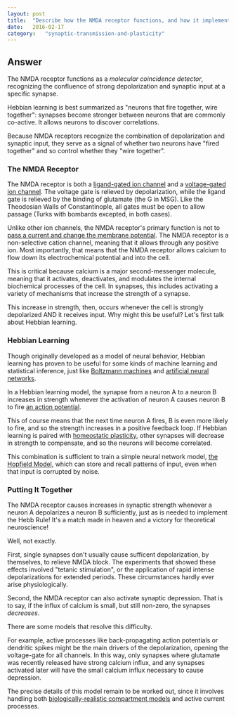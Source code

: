 ```yaml
---
layout: post
title:	"Describe how the NMDA receptor functions, and how it implements the Hebbian model of learning at the synaptic level."
date:	2016-02-17
category:	"synaptic-transmission-and-plasticity"
---
```

## Answer

The NMDA receptor functions as a
*molecular coincidence detector*,
recognizing the confluence of strong depolarization
and synaptic input at a specific synapse.

Hebbian learning is best summarized as
"neurons that fire together, wire together":
synapses become stronger between neurons
that are commonly co-active.
It allows neurons to discover correlations.

Because NMDA receptors recognize the combination
of depolarization and synaptic input,
they serve as a signal of whether two neurons
have "fired together"
and so control whether they "wire together".

### The NMDA Receptor

The NMDA receptor is both a
[ligand-gated ion channel]({{site.baseurl}}/19)
and a
[voltage-gated ion channel]({{site.baseurl}}/20).
The voltage gate is relieved by depolarization,
while the ligand gate is relieved by the binding of glutamate
(the G in MSG).
Like the Theodosian Walls of Constantinople,
all gates must be open to allow passage
(Turks with bombards excepted, in both cases).

Unlike other ion channels,
the NMDA receptor's primary function
is not to
[pass a current and change the membrane potential]({{site.baseurl}}/22).
The NMDA receptor is a non-selective cation channel,
meaning that it allows through any positive ion.
Most importantly, that means that the NMDA receptor
allows calcium to flow down its electrochemical potential and into the cell.

This is critical because calcium is a major second-messenger molecule,
meaning that it activates, deactivates, and modulates
the internal biochemical processes of the cell.
In synapses, this includes activating a variety of mechanisms
that increase the strength of a synapse.

This increase in strength, then, occurs whenever
the cell is strongly depolarized AND it receives input.
Why might this be useful?
Let's first talk about Hebbian learning.

### Hebbian Learning

Though originally developed as a model of neural behavior,
Hebbian learning has proven to be useful for some kinds of
machine learning and statistical inference,
just like
[Boltzmann machines](https://en.wikipedia.org/wiki/Boltzmann_machine)
and
[artificial neural networks](https://en.wikipedia.org/wiki/Artificial_neural_network).

In a Hebbian learning model,
the synapse from a neuron A to a neuron B increases in strength
whenever the activation of neuron A causes neuron B to fire
[an action potential]({{site.baseurl}}/23).

This of course means that the next time neuron A fires,
B is even more likely to fire,
and so the strength increases in a positive feedback loop.
If Hebbian learning is paired with
[homeostatic plasticity]({[site.baseurl}}/30),
other synapses will decrease in strength to compensate,
and so the neurons will become correlated.

This combination is sufficient to train a simple neural network model,
[the Hopfield Model](http://www.scholarpedia.org/article/Hopfield_network),
which can store and recall patterns of input,
even when that input is corrupted by noise.

### Putting It Together

The NMDA receptor causes increases in synaptic strength whenever
a neuron A depolarizes a neuron B sufficiently,
just as is needed to implement the Hebb Rule!
It's a match made in heaven and a victory for theoretical neuroscience!

Well, not exactly.

First, single synapses don't usually cause sufficent depolarization,
by themselves, to relieve NMDA block.
The experiments that showed these effects involved
"tetanic stimulation",
or the application of rapid intense depolarizations for extended periods.
These circumstances hardly ever arise physiologically.

Second, the NMDA receptor can also activate synaptic depression.
That is to say, if the influx of calcium is small, but still non-zero,
the synapses *decreases*.

There are some models that resolve this difficulty.

For example, active processes like
back-propagating action potentials or dendritic spikes
might be the main drivers of the depolarization,
opening the voltage-gate for all channels.
In this way, only synapses where glutamate was recently released
have strong calcium influx, and any synapses activated
later will have the small calcium influx necessary to cause depression.

The precise details of this model remain to be worked out,
since it involves handling both
[biologically-realistic compartment models]({{site.baseurl}}/24)
and active current processes.
